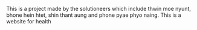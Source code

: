 This is a project made by the solutioneers which include thwin moe nyunt, bhone hein htet, shin thant aung and phone pyae phyo naing. This is a website for health
